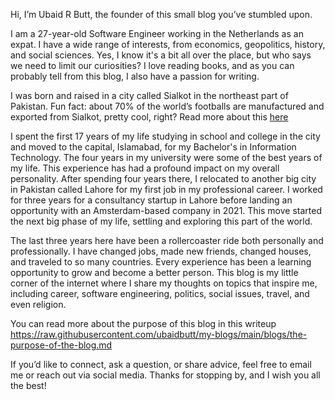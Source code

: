 Hi, I’m Ubaid R Butt, the founder of this small blog you’ve stumbled upon.

I am a 27-year-old Software Engineer working in the Netherlands as an expat. I have a wide range of interests, from economics, geopolitics, history, and social sciences. Yes, I know it's a bit all over the place, but who says we need to limit our curiosities? I love reading books, and as you can probably tell from this blog, I also have a passion for writing.

I was born and raised in a city called Sialkot in the northeast part of Pakistan. Fun fact: about 70% of the world’s footballs are manufactured and exported from Sialkot, pretty cool, right? Read more about this [here](https://www.businessinsider.com/most-of-the-worlds-soccer-balls-are-made-in-pakistan-2022-12?international=true&r=US&IR=T)

I spent the first 17 years of my life studying in school and college in the city and moved to the capital, Islamabad, for my Bachelor's in Information Technology. The four years in my university were some of the best years of my life. This experience has had a profound impact on my overall personality. After spending four years there, I relocated to another big city in Pakistan called Lahore for my first job in my professional career. I worked for three years for a consultancy startup in Lahore before landing an opportunity with an Amsterdam-based company in 2021. This move started the next big phase of my life, settling and exploring this part of the world.

The last three years here have been a rollercoaster ride both personally and professionally. I have changed jobs, made new friends, changed houses, and traveled to so many countries. Every experience has been a learning opportunity to grow and become a better person. This blog is my little corner of the internet where I share my thoughts on topics that inspire me, including career, software engineering, politics, social issues, travel, and even religion.

You can read more about the purpose of this blog in this writeup https://raw.githubusercontent.com/ubaidbutt/my-blogs/main/blogs/the-purpose-of-the-blog.md

If you’d like to connect, ask a question, or share advice, feel free to email me or reach out via social media. Thanks for stopping by, and I wish you all the best!
